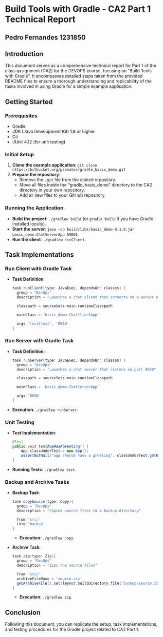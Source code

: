 
# Build Tools with Gradle - CA2 Part 1 Technical Report
## Pedro Fernandes 1231850

## Introduction

This document serves as a comprehensive technical report for Part 1 of the class assignment (CA2) for the DEVOPS course, focusing on "Build Tools with Gradle". It encompasses detailed steps taken from the provided README files to ensure a thorough understanding and replicability of the tasks involved in using Gradle for a simple example application.

## Getting Started

### Prerequisites

- Gradle
- JDK (Java Development Kit) 1.8 or higher
- Git
- JUnit 4.12 (for unit testing)

### Initial Setup

1. **Clone the example application**: `git clone https://bitbucket.org/pssmatos/gradle_basic_demo.git`
2. **Prepare the repository**:
    - Remove the `.git` file from the cloned repository.
    - Move all files inside the "gradle_basic_demo" directory to the CA2 directory in your own repository.
    - Add all new files to your GitHub repository.

### Running the Application

- **Build the project**: `./gradlew build` (or `gradle build` if you have Gradle installed locally).
- **Start the server**: `java -cp build/libs/basic_demo-0.1.0.jar basic_demo.ChatServerApp 59001`.
- **Run the client**: `./gradlew runClient`.

## Task Implementations

### Run Client with Gradle Task

- **Task Definition**
  ```groovy
  task runClient(type: JavaExec, dependsOn: classes) {
    group = "DevOps"
    description = "Launches a chat client that connects to a server on localhost:8080 "

    classpath = sourceSets.main.runtimeClasspath

    mainClass = 'basic_demo.ChatClientApp'

    args 'localhost', '8080'
  }
  ```


### Run Server with Gradle Task

- **Task Definition**:
  ```groovy
  task runServer(type: JavaExec, dependsOn: classes) {
    group = "DevOps"
    description = "Launches a chat server that listens on port 8080"

    classpath = sourceSets.main.runtimeClasspath

    mainClass = 'basic_demo.ChatServerApp'

    args '8080'
  }
  ```
- **Execution**: `./gradlew runServer`.

### Unit Testing

- **Test Implementation**:
  ```java
  @Test
  public void testAppHasAGreeting() {
      App classUnderTest = new App();
      assertNotNull("app should have a greeting", classUnderTest.getGreeting());
  }
  ```
- **Running Tests**: `./gradlew test`.

### Backup and Archive Tasks

- **Backup Task**:
  ```groovy
  task copySource(type: Copy){
    group = "DevOps"
    description = "Copies source files to a backup directory"

    from 'src/'
    into 'backup'
  }
  ```
    - **Execution**: `./gradlew copy`.

- **Archive Task**:
  ```groovy
  task zip(type: Zip){
    group = "DevOps"
    description = "Zips the source files"

    from 'src/'
    archiveFileName = 'source.zip'
    getArchiveFile().set(layout.buildDirectory.file('backup/source.zip'))
  }
  ```
    - **Execution**: `./gradlew zip`.

## Conclusion

Following this document, you can replicate the setup, task implementations, and testing procedures for the Gradle project related to CA2 Part 1.
